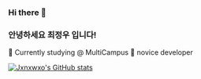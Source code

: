 ### Hi there 👋
### 안녕하세요 최정우 입니다!
:office: Currently studying @ MultiCampus
:baby_chick: novice developer
<br>


[![Jxnxwxo's GitHub stats](https://github-readme-stats.vercel.app/api?username=jxnxwxo)](https://github.com/anuraghazra/github-readme-stats)

<!--
**jxnxwxo/jxnxwxo** is a ✨ _special_ ✨ repository because its `README.md` (this file) appears on your GitHub profile.

Here are some ideas to get you started:

- 🔭 I’m currently working on ...
- 🌱 I’m currently learning ...
- 👯 I’m looking to collaborate on ...
- 🤔 I’m looking for help with ...
- 💬 Ask me about ...
- 📫 How to reach me: ...
- 😄 Pronouns: ...
- ⚡ Fun fact: ...
-->
